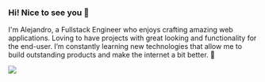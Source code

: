 ### Hi! Nice to see you 🤖

I'm Alejandro, a Fullstack Engineer who enjoys crafting amazing web applications. Loving to have projects with great looking and functionality for the end-user. I’m constantly learning new technologies that allow me to build outstanding products and make the internet a bit better. 🚀  

<img src="https://media.giphy.com/media/RH559Fvp6HceyoyIOv/giphy.gif"/>
